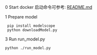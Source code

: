 0 Start docker 启动命令可参考:  [README.md](../README.md)

1 Prepare model 
```
 pip install modelscope
 python downloadModel.py
```

3 Run run_model.py
```
python ./run_model.py
```

